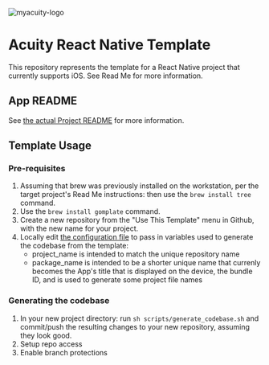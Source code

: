 
![myacuity-logo](https://myacuity.com/wp-content/uploads/2021/06/brand.svg)

# Acuity React Native Template

This repository represents the template for a React Native project that currently supports iOS. See Read Me for more information.

## App README

See [the actual Project README](README_PROJECT.md) for more information.

## Template Usage

### Pre-requisites

1. Assuming that brew was previously installed on the workstation, per the target project's Read Me instructions: then use the `brew install tree` command.
2. Use the `brew install gomplate` command.
3. Create a new repository from the "Use This Template" menu in Github, with the new name for your project.
4. Locally edit [the configuration file](template_config.yaml) to pass in variables used to generate the codebase from the template:
   - project_name is intended to match the unique repository name
   - package_name is intended to be a shorter unique name that currenly becomes the App's title that is displayed on the device, the bundle ID, and is used to generate some project file names

### Generating the codebase

1. In your new project directory: run `sh scripts/generate_codebase.sh` and commit/push the resulting changes to your new repository, assuming they look good.
2. Setup repo access
3. Enable branch protections